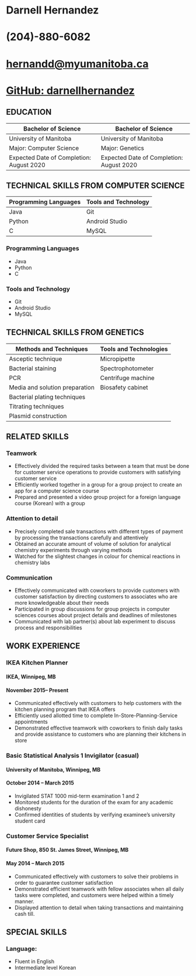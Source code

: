 # Darnell Hernandez
# (204)-880-6082
# hernandd@myumanitoba.ca
# [GitHub: darnellhernandez](https://github.com/darnellhernandez)

## EDUCATION

| Bachelor of Science                      | Bachelor of Science                     |
| ---                                      | ---                                     |
| University of Manitoba                   | University of Manitoba                  |
| Major: Computer Science                  | Major: Genetics                         |
| Expected Date of Completion: August 2020 | Expected Date of Completion: August 2020|


## TECHNICAL SKILLS FROM COMPUTER SCIENCE

| Programming Languages| Tools and Technology|
|---|---|
| Java |  Git |
| Python | Android Studio|
| C| MySQL|

### Programming Languages
- Java
- Python
- C

### Tools and Technology
- Git
- Android Studio
- MySQL

## TECHNICAL SKILLS FROM GENETICS 
 
| Methods and Techniques         | Tools and Technologies |
| ---                            | ---                    |
| Asceptic technique             | Micropipette           |
| Bacterial staining             | Spectrophotometer      |
| PCR                            | Centrifuge machine     |
| Media and solution preparation | Biosafety cabinet      |
| Bacterial plating techniques   |                        |
| Titrating techniques           |                        |
| Plasmid construction           |                        |

## RELATED SKILLS

### Teamwork 
- Effectively divided the required tasks between a team that must be done for customer service operations to provide customers with satisfying customer service 
- Efficiently worked together in a group for a group project to create an app for a computer science course
- Prepared and presented a video group project for a foreign language course (Korean) with a group

### Attention to detail
- Precisely completed sale transactions with different types of payment by processing the transactions carefully and attentively 
- Obtained an accurate amount of volume of solution for analytical chemistry experiments through varying methods
- Watched for the slightest changes in colour for chemical reactions in chemistry labs

### Communication 
- Effectively communicated with coworkers to provide customers with customer satisfaction by directing customers to associates who are more knowledgeable about their needs  
- Participated in group discussions for group projects in computer sciences courses about project details and deadlines of milestones 
- Communicated with lab partner(s) about lab experiment to discuss process and responsibilities 

## WORK EXPERIENCE

### IKEA Kitchen Planner 						                                     
#### IKEA, Winnipeg, MB
#### November 2015– Present
- Communicated effectively with customers to help customers with the kitchen planning program that IKEA offers 
- Efficiently used allotted time to complete In-Store-Planning-Service appointments 
- Demonstrated effective teamwork with coworkers to finish daily tasks and provide assistance to customers who are planning their kitchens in store 

### Basic Statistical Analysis 1 Invigilator (casual)             		           
#### University of Manitoba, Winnipeg, MB
#### October 2014 – March 2015
- Invigilated STAT 1000 mid-term examination 1 and 2
- Monitored students for the duration of the exam for any academic dishonesty
- Confirmed identities of students by verifying examinee’s university student card 

### Customer Service Specialist                                                       
#### Future Shop, 850 St. James Street, Winnipeg, MB
#### May 2014 – March 2015
- Communicated effectively with customers to solve their problems in order to guarantee customer satisfaction
- Demonstrated efficient teamwork with fellow associates when all daily tasks were completed, and customers were helped within a timely manner. 
- Displayed attention to detail when taking transactions and maintaining cash till. 

## SPECIAL SKILLS

### Language:
- Fluent in English
- Intermediate level Korean
